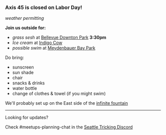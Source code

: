 ### Axis 45 is closed on Labor Day!

*weather permitting*

**Join us outside for:**

- _grass sesh_ at [Bellevue Downton Park](https://maps.app.goo.gl/wJKziX58XFnxdJku5) **3:30pm**
- _Ice cream_ at [Indigo Cow](https://maps.app.goo.gl/W7PPwyaPNH3S7PWc9)
- _possible swim_ at [Meydenbauer Bay Park](https://maps.app.goo.gl/P67qGkd493ikwe5m7)

Do bring:

- sunscreen
- sun shade
- chair
- snacks & drinks
- water bottle
- change of clothes & towel (if you might swim)

We'll probably set up on the East side of the [infinite fountain](https://maps.app.goo.gl/EKfmMMonxZAdAXTB7)

---

Looking for updates?

Check #meetups-planning-chat in the [Seattle Tricking Discord](https://discord.gg/82gjcDyY4U)
